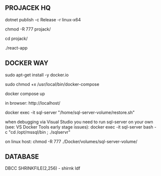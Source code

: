 ## PROJACEK HQ

dotnet publish -c Release -r linux-x64

chmod -R 777 projack/

cd projack/

./react-app

## DOCKER WAY

sudo apt-get install -y docker.io

sudo chmod +x /usr/local/bin/docker-compose

docker compose up

in browser: http://localhost/

docker exec -it sql-server "/home/sql-server-volume/restore.sh"

when debugging via Visual Studio you need to run sql-server on your own (see: VS Docker Tools early stage issues): 
docker exec -it sql-server bash -c "cd /opt/mssql/bin ; ./sqlservr"

on linux host: chmod -R 777 ./Docker/volumes/sql-server-volume/

## DATABASE

DBCC SHRINKFILE(2,256) - shirnk ldf
